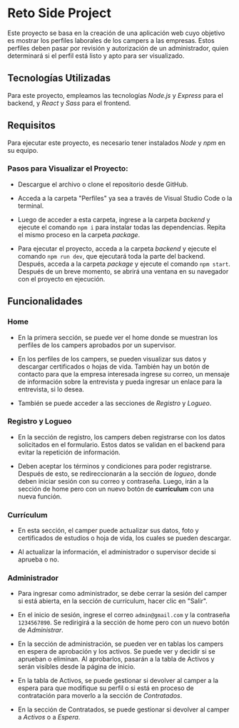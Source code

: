 # Reto Side Project

Este proyecto se basa en la creación de una aplicación web cuyo objetivo es mostrar los perfiles laborales de los campers a las empresas. Estos perfiles deben pasar por revisión y autorización de un administrador, quien determinará si el perfil está listo y apto para ser visualizado.

## Tecnologías Utilizadas

Para este proyecto, empleamos las tecnologías _Node.js_ y _Express_ para el backend, y _React_ y _Sass_ para el frontend.

## Requisitos

Para ejecutar este proyecto, es necesario tener instalados _Node_ y _npm_ en su equipo.

### Pasos para Visualizar el Proyecto:

* Descargue el archivo o clone el repositorio desde GitHub.

* Acceda a la carpeta "Perfiles" ya sea a través de Visual Studio Code o la terminal.

* Luego de acceder a esta carpeta, ingrese a la carpeta _backend_ y ejecute el comando `npm i` para instalar todas las dependencias. Repita el mismo proceso en la carpeta _package_.

* Para ejecutar el proyecto, acceda a la carpeta _backend_ y ejecute el comando `npm run dev`, que ejecutará toda la parte del backend. Después, acceda a la carpeta _package_ y ejecute el comando `npm start`. Después de un breve momento, se abrirá una ventana en su navegador con el proyecto en ejecución.

## Funcionalidades

### Home

* En la primera sección, se puede ver el home donde se muestran los perfiles de los campers aprobados por un supervisor.

* En los perfiles de los campers, se pueden visualizar sus datos y descargar certificados o hojas de vida. También hay un botón de contacto para que la empresa interesada ingrese su correo, un mensaje de información sobre la entrevista y pueda ingresar un enlace para la entrevista, si lo desea.

* También se puede acceder a las secciones de _Registro_ y _Logueo_.

### Registro y Logueo

* En la sección de registro, los campers deben registrarse con los datos solicitados en el formulario. Estos datos se validan en el backend para evitar la repetición de información.

* Deben aceptar los términos y condiciones para poder registrarse. Después de esto, se redireccionarán a la sección de _logueo_, donde deben iniciar sesión con su correo y contraseña. Luego, irán a la sección de home pero con un nuevo botón de __currículum__ con una nueva función.

### Currículum

* En esta sección, el camper puede actualizar sus datos, foto y certificados de estudios o hoja de vida, los cuales se pueden descargar.

* Al actualizar la información, el administrador o supervisor decide si aprueba o no.

### Administrador

* Para ingresar como administrador, se debe cerrar la sesión del camper si está abierta, en la sección de currículum, hacer clic en "Salir".

* En el inicio de sesión, ingrese el correo `admin@gmail.com` y la contraseña `1234567890`. Se redirigirá a la sección de home pero con un nuevo botón de _Administrar_.

* En la sección de administración, se pueden ver en tablas los campers en espera de aprobación y los activos. Se puede ver y decidir si se aprueban o eliminan. Al aprobarlos, pasarán a la tabla de Activos y serán visibles desde la página de inicio.

* En la tabla de Activos, se puede gestionar si devolver al camper a la espera para que modifique su perfil o si está en proceso de contratación para moverlo a la sección de _Contratados_.

* En la sección de Contratados, se puede gestionar si devolver al camper a _Activos_ o a _Espera_.

